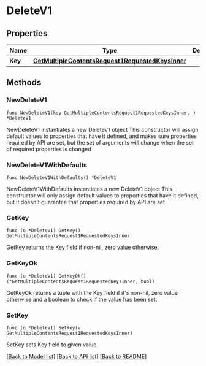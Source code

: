 # DeleteV1

## Properties

Name | Type | Description | Notes
------------ | ------------- | ------------- | -------------
**Key** | [**GetMultipleContentsRequest1RequestedKeysInner**](GetMultipleContentsRequest1RequestedKeysInner.md) |  | 

## Methods

### NewDeleteV1

`func NewDeleteV1(key GetMultipleContentsRequest1RequestedKeysInner, ) *DeleteV1`

NewDeleteV1 instantiates a new DeleteV1 object
This constructor will assign default values to properties that have it defined,
and makes sure properties required by API are set, but the set of arguments
will change when the set of required properties is changed

### NewDeleteV1WithDefaults

`func NewDeleteV1WithDefaults() *DeleteV1`

NewDeleteV1WithDefaults instantiates a new DeleteV1 object
This constructor will only assign default values to properties that have it defined,
but it doesn't guarantee that properties required by API are set

### GetKey

`func (o *DeleteV1) GetKey() GetMultipleContentsRequest1RequestedKeysInner`

GetKey returns the Key field if non-nil, zero value otherwise.

### GetKeyOk

`func (o *DeleteV1) GetKeyOk() (*GetMultipleContentsRequest1RequestedKeysInner, bool)`

GetKeyOk returns a tuple with the Key field if it's non-nil, zero value otherwise
and a boolean to check if the value has been set.

### SetKey

`func (o *DeleteV1) SetKey(v GetMultipleContentsRequest1RequestedKeysInner)`

SetKey sets Key field to given value.



[[Back to Model list]](../README.md#documentation-for-models) [[Back to API list]](../README.md#documentation-for-api-endpoints) [[Back to README]](../README.md)


